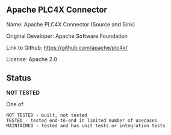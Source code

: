 ## Apache PLC4X Connector

Name: Apache PLC4X Connector (Source and Sink)

Original Developer: Apache Software Foundation

Link to Github: https://github.com/apache/plc4x/

License: Apache 2.0

## Status

**NOT TESTED**

One of:
```text
NOT TESTED - built, not tested
TESTED - tested end-to-end in limited number of usecases
MAINTAINED - tested and has unit tests or integration tests
```
